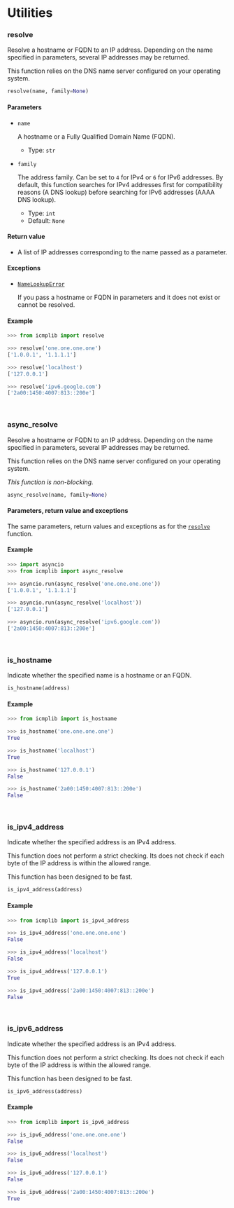 # Utilities

### resolve

Resolve a hostname or FQDN to an IP address. Depending on the name specified in parameters, several IP addresses may be returned.

This function relies on the DNS name server configured on your operating system.

```python
resolve(name, family=None)
```

#### Parameters

- `name`

  A hostname or a Fully Qualified Domain Name (FQDN).

  - Type: `str`

- `family`

  The address family. Can be set to `4` for IPv4 or `6` for IPv6 addresses. By default, this function searches for IPv4 addresses first for compatibility reasons (A DNS lookup) before searching for IPv6 addresses (AAAA DNS lookup).

  - Type: `int`
  - Default: `None`

#### Return value

- A list of IP addresses corresponding to the name passed as a parameter.

#### Exceptions

- [`NameLookupError`]

  If you pass a hostname or FQDN in parameters and it does not exist or cannot be resolved.

#### Example

```python
>>> from icmplib import resolve

>>> resolve('one.one.one.one')
['1.0.0.1', '1.1.1.1']

>>> resolve('localhost')
['127.0.0.1']

>>> resolve('ipv6.google.com')
['2a00:1450:4007:813::200e']
```

<br>

### async_resolve

Resolve a hostname or FQDN to an IP address. Depending on the name specified in parameters, several IP addresses may be returned.

This function relies on the DNS name server configured on your operating system.

*This function is non-blocking.*

```python
async_resolve(name, family=None)
```

#### Parameters, return value and exceptions

The same parameters, return values and exceptions as for the [`resolve`](#resolve) function.

#### Example

```python
>>> import asyncio
>>> from icmplib import async_resolve

>>> asyncio.run(async_resolve('one.one.one.one'))
['1.0.0.1', '1.1.1.1']

>>> asyncio.run(async_resolve('localhost'))
['127.0.0.1']

>>> asyncio.run(async_resolve('ipv6.google.com'))
['2a00:1450:4007:813::200e']
```

<br>

### is_hostname

Indicate whether the specified name is a hostname or an FQDN.

```python
is_hostname(address)
```

#### Example

```python
>>> from icmplib import is_hostname

>>> is_hostname('one.one.one.one')
True

>>> is_hostname('localhost')
True

>>> is_hostname('127.0.0.1')
False

>>> is_hostname('2a00:1450:4007:813::200e')
False
```

<br>

### is_ipv4_address

Indicate whether the specified address is an IPv4 address.

This function does not perform a strict checking. Its does not check if each byte of the IP address is within the allowed range.

This function has been designed to be fast.

```python
is_ipv4_address(address)
```

#### Example

```python
>>> from icmplib import is_ipv4_address

>>> is_ipv4_address('one.one.one.one')
False

>>> is_ipv4_address('localhost')
False

>>> is_ipv4_address('127.0.0.1')
True

>>> is_ipv4_address('2a00:1450:4007:813::200e')
False
```

<br>

### is_ipv6_address

Indicate whether the specified address is an IPv4 address.

This function does not perform a strict checking. Its does not check if each byte of the IP address is within the allowed range.

This function has been designed to be fast.

```python
is_ipv6_address(address)
```

#### Example

```python
>>> from icmplib import is_ipv6_address

>>> is_ipv6_address('one.one.one.one')
False

>>> is_ipv6_address('localhost')
False

>>> is_ipv6_address('127.0.0.1')
False

>>> is_ipv6_address('2a00:1450:4007:813::200e')
True
```

[`NameLookupError`]: 4-exceptions.md#NameLookupError

